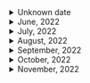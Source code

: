 <details>
<summary>Unknown date</summary>

1. Create 10000 generative NFTs / Artworks with code
1. hashlips solidity
1. dappuniversity - web3
1. Ethereum token (0/9) - Eat the block
1. Truffle Programming Tutorial for Beginners - moralis
1. hashlips smart contract
1. OpenZeppelin (8/8) - Eat the block
1. eat the block solidity recipe
1. web3 (0/11)- Eat the block
1. Ethereum gas - eat the block
</details>

<details>
<summary>June, 2022</summary>

1. [Open Zeppelin Upgradeable ERC20](https://youtu.be/Vt20jCu8OC8)
1. [ABI Decode | Solidity 0.8](https://youtu.be/LTh58SFEYqE)
1. [Iterable Mapping | Solidity 0.8](https://youtu.be/YOjo_lvUhj8)
1. [Spend Less Gas - Solidity Gas Optimization [Deep Dive]](https://youtu.be/IkdoQI7API0)
1. [Solidity Tutorial: Assembly](https://youtu.be/r4yKide6jiU)
1. [Solidity Tutorial: Library](https://youtu.be/25MLAnIzXRw)
1. [How to upload files with Node.js](https://youtu.be/ysS4sL6lLDU)
1. [ERC-20 token swap](https://youtu.be/jP1A1odqXFM)
1. [Learning Solidity : Tutorial 8 Debugging Solidity Using Remix](https://youtu.be/7z52hP26MFs)
1. [Solidity: Hardhat Gas Reporter](https://youtu.be/_70-WzmKazs)
1. [Find Smart Contract Vulnerabilities with Slither](https://youtu.be/Dxex3b-eMq0)
1. [Event | Solidity 0.8](https://youtu.be/nopo9KwwRg4)
1. [Function Selector | Solidity 0.8](https://youtu.be/Mn4e4w8h6n8)
1. [Bits, Bytes and Hex](https://youtu.be/PmG2qgQbvc8)
1. [Delegatecall | Solidity 0.8](https://youtu.be/uawCDnxFJ-0)
1. [What Are Blockchain Wallets? | Blockchain Basics for Developers Ep. 6](https://youtu.be/u6yzP4wF0so)
1. [Ether Wallet | Solidity 0.8](https://youtu.be/4w_bMkoo2uw)
1. [What Is a Blockchain Oracle? What Is the Oracle Problem? | Chainlink Engineering Tutorials](https://youtu.be/ZJfkNzyO7-U)
1. [Call | Solidity 0.8](https://youtu.be/xIAs2S9aCKo)
1. [Minimal Proxy Contract | Solidity (0.7)](https://youtu.be/9xqoK2nKkM4)
1. [Factory Pattern in Solidity for Blockchain Development](https://youtu.be/cvTGp9rQxZQ)
1. [Simple Trick to Reduce Solidity Code Size](https://youtu.be/XDqD3X8DCiw)
1. [Uploading an NFT image to IPFS using the Pinata API](https://youtu.be/F6Z2jELdZpI)
1. [Hello World Ethereum React Dapp Tutorial. React, Ethers.js, & MetaMask.](https://youtu.be/swZRo6LFrCw)
1. [Open Zeppelin Upgradeable Contracts](https://youtu.be/JgSj7IiE4jA)
1. [Why NFTs shouldn't use URLs](https://youtu.be/6b8OANmw2kM)
1. [Gas Optimization in Solidity: 10 tips](https://youtu.be/PYilP2bjtwc)
1. [Automatically Execute Hardhat Tests on File Change Using Nodemon](https://youtu.be/z2aLKJ2kUjI)
1. [Slither: A Static Analysis Tool for Solidity](https://youtu.be/1LlEAQgroHw)
1. [How to Generate a Verifiably Random Number](https://youtube.com/shorts/R69WXyN8WGk?feature=share)
1. [Learn How to Easily Create Your Own Dedicated IPFS Gateway](https://youtu.be/v6lZbi12I9w)
1. [Contract With Zero Code Size | Hack Solidity (0.7)](https://youtu.be/58Mnru9vRyU)
1. [Deleting Contracts | Solidity 0.8](https://youtu.be/ajCsPRl5S3Q)
1. [Insecure Source of Randomness | Hack Solidity (0.6)](https://youtu.be/8FF3IBTMeK0)

</details>

<details>
<summary>July, 2022</summary>

- [Getting A Random Number with Chainlink VRF | Chainlink Engineering Tutorials](https://youtu.be/JqZWariqh5s)
- [How to Call Deployed Contract - Interface | Learn Solidity (0.6)](https://youtu.be/YWtT0MNHYhQ)
- [How to Use OpenZeppelin Defender](https://youtu.be/F5lPdt4LxT4)
- [Create a blockchain in Javascript (Blockchain, part 1)](https://youtu.be/zVqczFZr124)

1. [Implementing Proof-of-Work in Javascript (Blockchain, part 1)](https://youtu.be/zVqczFZr124)
1. [Programming Token Swaps in 10 Minutes - 1INCH Plugin Explained](https://youtu.be/stRh5Scd8TY)
1. [CAS: swap across ETH, ERC20, ERC721, & ERC1155 in a single transaction](https://youtu.be/2XMbc1R39U8)
1. [The 3 most important smart contracts in DeFi in 2 mins](https://youtu.be/oLrOH3JUaQA)
1. [Transfer, Approve, TransferFrom methods in ERC20](https://youtu.be/nm2iMUpWAqo)
1. [Uniswap V2 - Swap Tokens | DeFi](https://youtu.be/qB2Ulx201wY)
1. [Uniswap V2 - Pricing | DeFi](https://youtu.be/IL7cRj5vzEU)
1. [Ganache CLI: (SECRET FEATURE!) Fork Mainnet for easy smart contract testing](https://youtu.be/9X78nFqJwCM)
1. [WETH | Solidity 0.8](https://youtu.be/UqKQ1bTatUs)
1. [This is how tokens get stuck in smart contracts](https://youtu.be/PihIX-G5fxg)
1. [DeFi Swap Tokens with Uniswap v2, Web3 and React](https://youtu.be/Q79VxwKqeaU)
1. [Visualize Solidity Smart Contracts with VS Code Extension](https://www.youtube.com/watch?v=v3QexBRxPJA)
1. [Learn Solidity (0.5) - Gas and Gas Price](https://youtu.be/oTS9uxU6cAM)
1. [ENS - Ethereum Name Service in 2min](https://youtu.be/6EH-CQLPzrY)
1. [What Are Governance Tokens - Crypto Whiteboard 101](https://youtu.be/bfz87sVv4GI)
1. [The DeFi DAO governance trend](https://youtu.be/n2SQZlhj13w)
1. [What Are DeFi Flash Loans?](https://youtu.be/BcLmDRyk4IU)
1. [Arbitrage basics | Finance & Capital Markets | Khan Academy](https://youtu.be/AuCH7fHZsZ4)
1. [22-0xProtocol: How to Build NFT Exchange in Your DApp. Powered by 0x and the NFT Swap SDK](https://youtu.be/oCEU_Jed2Fs)
1. [OZ - calling super](https://docs.openzeppelin.com/contracts/3.x/extending-contracts#calling_super)
1. [24. Solidity Function Overriding and Super keyword](https://youtu.be/-ByfpJIqm-Y)
1. [10 Hardhat Best Practices👷‍♂️Do you know them all? Solidity Tutorial [2022]](https://youtu.be/hMmDCczYBs4)

- [What Is Chainlink?](https://youtu.be/tIUHQ7sDoaU)
- [Wildcards and Chainlink VRF: Bringing Verifiable Randomness to NFTs](https://youtu.be/rpQCKoRvyR4)
- [Exploring Chainlink VRF v2 | Developer Walkthrough](https://youtu.be/rdJ5d8j1RCg)

1. [Learn How to Easily Create Your Own Dedicated IPFS Gateway](https://youtu.be/v6lZbi12I9w)

</details>

<details>
<summary>August, 2022</summary>

1. [Creating ERC20 Supply](https://docs.openzeppelin.com/contracts/4.x/erc20-supply)
1. [Coinbase - CeFi](https://www.coinbase.com/learn/crypto-basics/what-is-cefi)
1. [Using the UUPS proxy pattern to upgrade smart contracts](https://blog.logrocket.com/using-uups-proxy-pattern-upgrade-smart-contracts/)
1. [Multicall | Solidity 0.8](https://youtu.be/PDR054Cy8qM)
1. [English Auction | Solidity 0.8](https://youtu.be/ZeFjGJpzI7E)
1. [Time Lock | Solidity 0.8](https://youtu.be/P1f2a5Ckjpg)
1. [#9 - Coverage report (using istanbul's nyc package) | Mocha - Javascript unit testing framework](https://youtu.be/axYIKxMA2KY)
1. [The Ultimate Scaling Solution for Ethereum? zkSync 2.0](https://youtu.be/8z_imF9ZzEw)
1. [Ethereum Tokens: ERC223 Tutorial (Prevent tokens from being lost in smart contract)](https://youtu.be/7yKvh8esaQw)
1. [How do Hierarchical Deterministic Wallets work? | Part 13 Cryptography Crashcourse](https://youtu.be/nF2l6mdi7Ts)
1. [Ethereum Tokens: ERC1820 (Pseudo-introspection with Registry contract)](https://youtu.be/XbvjQSzCfoY)
1. [How to set up on-chain governance](https://docs.openzeppelin.com/contracts/4.x/governance)
1. [Adding cross-chain support to contracts](https://docs.openzeppelin.com/contracts/4.x/crosschain)

</details>

<details>
<summary>September, 2022</summary>

1. [IPFS + ENS: Deploy Website (Tutorial)](https://youtu.be/l-WffndAYvo)
1. [ipfs-update example](https://youtu.be/UCQTSszdVmQ)
1. [Polygon/Matic Network Architecture (PoS bridge)](https://youtu.be/dNCtV4AeRWU)
1. [ETH - On-chain vs off-chain governance](https://ethereum.org/en/governance/#on-chain-vs-off-chain)
1. [How to Listen To Smart Contract Events using ethers.js & node.js](https://youtu.be/7GT_-jvSZIA)
1. [How to Create an ERC-20 Token on Polygon | Chainlink Engineering Tutorials](https://youtu.be/h8SKFy6yqus)
1. [How to BRIDGE Your Tokens to ANY Network?! BSC/Ethereum/Polygon/Arbitrum/Solana/Avalanche DeFi Guide](https://youtu.be/HOavSWtsBSM)
1. [How to Convert from Ethereum to Polygon using the Bridge](https://youtu.be/GLK33hkwA68)
1. [Eat the block - I made a DECENTRALIZED token bridge between Ethereum & Binance Smart Chain](https://youtu.be/Si8YujWmTPo)
1. [EIP191](https://github.com/ethereum/EIPs/blob/master/EIPS/eip-191.md)
1. [EIP-712: Typed structured data hashing and signing ](https://eips.ethereum.org/EIPS/eip-712)
1. [(Solidity Visual Auditor Extension for VS Code](https://consensys.net/diligence/blog/2019/10/solidity-visual-auditor-extension-for-vs-code/)
1. [Wagmi - React hooks for Ethereum](https://wagmi.sh/)

</details>

<details>
<summary>October, 2022</summary>

1. [Patrick Collins - How to build an on-chain DAO | Typescript & Solidity (Python version in description)](https://youtu.be/AhJtmUqhAqg)
1. [EthersJS - Signing EIP712 Typed Structs](https://dev.to/zemse/ethersjs-signing-eip712-typed-structs-2ph8)
1. [NFT Tutorials 101: Revealing your NFT Metadata on Etherscan before it reveals on OpenSea](https://youtu.be/JtKshANJZrk)
1. [Top 3 Smart Contract Automation Solutions](https://youtu.be/HoENonXGXXE)
1. [View NFTs on Etherscan](https://youtu.be/jPAHui26a8Q)
1. [Create a Timelock Using Defender](https://youtu.be/Yi9Y0bcj-Zc)
1. [Code-along | Governance & DAOs](https://youtu.be/rD8AxZ_wBA4)
1. [Offchain Approval with ERC20 Permit and Ethers.js](https://youtu.be/Sib9_yW_rLY)
1. [Top 3 Smart Contract Automation Solutions](https://youtu.be/HoENonXGXXE)
1. [What Is Fractionalized NFT? Here's How To Own A Bored Ape!](https://youtu.be/o-DCkoy25uk)
1. [How to use the eth-sig-util.personalSign function in eth-sig-util](https://snyk.io/advisor/npm-package/eth-sig-util/functions/eth-sig-util.personalSign)
1. [Verify Signature | Solidity 0.8](https://youtu.be/vYwYe-Gv_XI)
1. [Fractional NFT Solidity Smart Contract | How to fractionalize your NFT](https://youtu.be/fDRQDP2xW7o)
1. [ERC1155 NFT Token Standard - Explained](https://youtu.be/XNWd8Nl3rhA)
1. [How to use a Merkle Tree for gasless Whitelist/Allowlist in NFT smart contract](https://youtu.be/YDWYrVtqLRU)
1. [generic object" data type in solidity?](https://ethereum.stackexchange.com/questions/99262/generic-object-data-type-in-solidity)
1. [IPFS: How to add a file to an existing folder?](https://stackoverflow.com/questions/39803954/ipfs-how-to-add-a-file-to-an-existing-folder)
1. [Create2 | Solidity 0.8](https://youtu.be/883-koWrsO4)
1. [Ethereum Dapp Basics - Listening to Contract Events](https://youtu.be/TQtXjKfQaZw)
1. [Solidity 0.8.17 Release Announcement](https://blog.soliditylang.org/2022/09/08/solidity-0.8.17-release-announcement/)
1. [Voting DApp Demonstration](https://youtu.be/JIqDT34hH2k)

</details>

<details>
<summary>November, 2022</summary>

1. [JAVASCRIPT API LIBRARIES](https://ethereum.org/en/developers/docs/apis/javascript/)
1. [Fuzzing Ethereum Smart Contract using Echidna - Blockchain Security #1](https://youtu.be/EA8_9x4D3Vk)
1. [이더리움 플라스마란?](https://academy.binance.com/ko/articles/what-is-ethereum-plasma)
1. [Introducing Diligence Fuzzing: Automatically find flaws in your smart contract](https://youtu.be/15i7FowBN2A)
1. [Smart contract Fuzzing | Consensys Dilligence](https://youtu.be/LRyyNzrqgOc)
1. [Are You Still Using Block.Timestamp like this? Solidity Best Practices](https://youtu.be/GLrz3Qyi4io)
</details>
